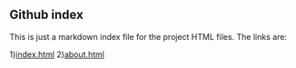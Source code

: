 ## Github index

This is just a markdown index file for the project HTML files. The links are:

1)[index.html](https://github.com/oansari1/Olympic_College_Oshman_Ansari_-CIS_155_Spring_2021/edit/main/index.html)
2)[about.html](https://github.com/oansari1/Olympic_College_Oshman_Ansari_-CIS_155_Spring_2021/edit/main/about.html)
